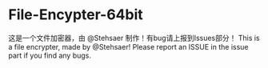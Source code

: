 # File-Encypter-64bit
这是一个文件加密器，由 @Stehsaer 制作！有bug请上报到Issues部分！  This is a file encrypter, made by @Stehsaer! Please report an ISSUE in the issue part if you find any bugs.
